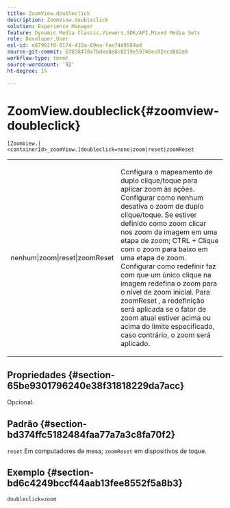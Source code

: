 ```yaml
---
title: ZoomView.doubleclick
description: ZoomView.doubleclick
solution: Experience Manager
feature: Dynamic Media Classic,Viewers,SDK/API,Mixed Media Sets
role: Developer,User
exl-id: e87981f8-8174-432a-89ea-fae74d0584ad
source-git-commit: 6f838470a7bdea8e8c0219e59746ec82ecd802a8
workflow-type: tm+mt
source-wordcount: '92'
ht-degree: 1%

---
```


# ZoomView.doubleclick{#zoomview-doubleclick}

`[ZoomView.|<containerId>_zoomView.]doubleclick=none|zoom|reset|zoomReset`

<table id="table_E314540D347D47699C04EB80D20C0721"> 
 <tbody> 
  <tr> 
   <td colname="col1"> <p> <span class="codeph"> nenhum|zoom|reset|zoomReset </span> </p> </td> 
   <td colname="col2"> <p> Configura o mapeamento de duplo clique/toque para aplicar zoom às ações. Configurar como <span class="codeph"> nenhum </span> desativa o zoom de duplo clique/toque. Se estiver definido como <span class="codeph"> zoom </span> clicar nos zoom da imagem em uma etapa de zoom; CTRL + Clique com o zoom para baixo em uma etapa de zoom. Configurar como <span class="codeph"> redefinir </span> faz com que um único clique na imagem redefina o zoom para o nível de zoom inicial. Para <span class="codeph"> zoomReset </span>, a redefinição será aplicada se o fator de zoom atual estiver acima ou acima do limite especificado, caso contrário, o zoom será aplicado. </p> </td> 
  </tr> 
 </tbody> 
</table>

## Propriedades {#section-65be9301796240e38f31818229da7acc}

Opcional.

## Padrão {#section-bd374ffc5182484faa77a7a3c8fa70f2}

`reset` Em computadores de mesa; `zoomReset` em dispositivos de toque.

## Exemplo {#section-bd6c4249bccf44aab13fee8552f5a8b3}

`doubleclick=zoom`
